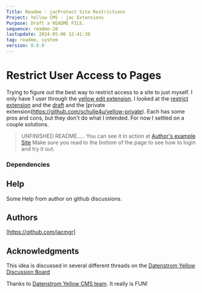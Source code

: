 ```yaml
---
Title: Readme - jacProtect Site Restrictions
Project: Yellow CMS - jac Extensions
Purpose: Draft a README FILE.
sequence: readme-20
lastupdate: 2024-05-06 12:41:30
tag: readme, system
version: 0.0.9
---
```

# Restrict User Access to Pages

Trying to figure out the best way to restrict access to a site to just myself.  I only have 1 user through the [yellow edit extension](https://github.com/annaesvensson/yellow-edit).  I looked at the [restrict extension](url) and the [draft](https://github.com/annaesvensson/yellow-draft) and the [private extension(https://github.com/schulle4u/yellow-private). Each has some pros and cons, but they don't do what I intended.  For now I settled on a couple solutions.

>  UNFINISHED README..... You can see it in action at [Author's example Site](https://www.urichip.com/sites/ibrowser/)  Make sure you read to the bottom of the page to see how to login and try it out.


### Dependencies


## Help

Some Help from author on github discussions. 

## Authors

[https://github.com/jacmgr]


## Acknowledgments

This idea is discussed in several different threads on the [Datenstrom Yellow Discussion Board](https://github.com/datenstrom/yellow/discussions)

Thanks to [Datenstrom Yellow CMS team](https://datenstrom.se/yellow/).  It really is FUN!
